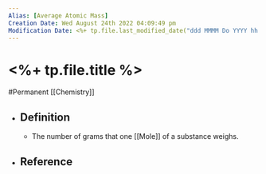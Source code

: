 ```yaml
---
Alias: [Average Atomic Mass]
Creation Date: Wed August 24th 2022 04:09:49 pm 
Modification Date: <%+ tp.file.last_modified_date("ddd MMMM Do YYYY hh:mm:ss a") %>
---
```

# <%+ tp.file.title %>
#Permanent [[Chemistry]]

- ## Definition
	- The number of grams that one [[Mole]] of a substance weighs.
- ## Reference